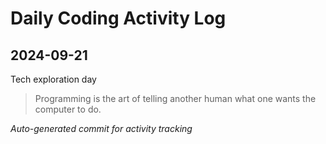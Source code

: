 # Daily Coding Activity Log

## 2024-09-21

Tech exploration day

> Programming is the art of telling another human what one wants the computer to do.

*Auto-generated commit for activity tracking*
